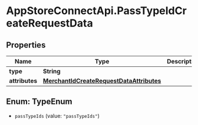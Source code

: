 # AppStoreConnectApi.PassTypeIdCreateRequestData

## Properties

Name | Type | Description | Notes
------------ | ------------- | ------------- | -------------
**type** | **String** |  | 
**attributes** | [**MerchantIdCreateRequestDataAttributes**](MerchantIdCreateRequestDataAttributes.md) |  | 



## Enum: TypeEnum


* `passTypeIds` (value: `"passTypeIds"`)




